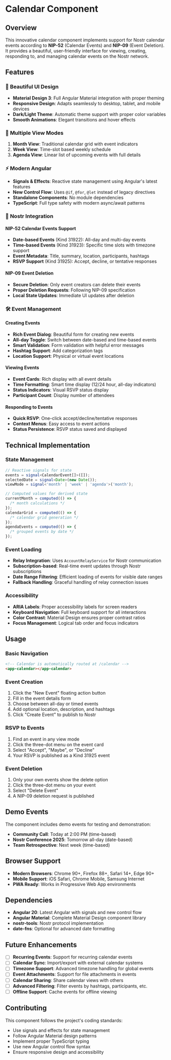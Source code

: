 # Calendar Component

## Overview

This innovative calendar component implements support for Nostr calendar events according to **NIP-52** (Calendar Events) and **NIP-09** (Event Deletion). It provides a beautiful, user-friendly interface for viewing, creating, responding to, and managing calendar events on the Nostr network.

## Features

### 🎨 **Beautiful UI Design**

- **Material Design 3**: Full Angular Material integration with proper theming
- **Responsive Design**: Adapts seamlessly to desktop, tablet, and mobile devices
- **Dark/Light Theme**: Automatic theme support with proper color variables
- **Smooth Animations**: Elegant transitions and hover effects

### 📅 **Multiple View Modes**

1. **Month View**: Traditional calendar grid with event indicators
2. **Week View**: Time-slot based weekly schedule
3. **Agenda View**: Linear list of upcoming events with full details

### ⚡ **Modern Angular**

- **Signals & Effects**: Reactive state management using Angular's latest features
- **New Control Flow**: Uses `@if`, `@for`, `@let` instead of legacy directives
- **Standalone Components**: No module dependencies
- **TypeScript**: Full type safety with modern async/await patterns

### 🔗 **Nostr Integration**

#### NIP-52 Calendar Events Support

- **Date-based Events** (Kind 31922): All-day and multi-day events
- **Time-based Events** (Kind 31923): Specific time slots with timezone support
- **Event Metadata**: Title, summary, location, participants, hashtags
- **RSVP Support** (Kind 31925): Accept, decline, or tentative responses

#### NIP-09 Event Deletion

- **Secure Deletion**: Only event creators can delete their events
- **Proper Deletion Requests**: Following NIP-09 specification
- **Local State Updates**: Immediate UI updates after deletion

### 🛠 **Event Management**

#### Creating Events

- **Rich Event Dialog**: Beautiful form for creating new events
- **All-day Toggle**: Switch between date-based and time-based events
- **Smart Validation**: Form validation with helpful error messages
- **Hashtag Support**: Add categorization tags
- **Location Support**: Physical or virtual event locations

#### Viewing Events

- **Event Cards**: Rich display with all event details
- **Time Formatting**: Smart time display (12/24 hour, all-day indicators)
- **Status Indicators**: Visual RSVP status display
- **Participant Count**: Display number of attendees

#### Responding to Events

- **Quick RSVP**: One-click accept/decline/tentative responses
- **Context Menus**: Easy access to event actions
- **Status Persistence**: RSVP status saved and displayed

## Technical Implementation

### State Management

```typescript
// Reactive signals for state
events = signal<CalendarEvent[]>([]);
selectedDate = signal<Date>(new Date());
viewMode = signal<'month' | 'week' | 'agenda'>('month');

// Computed values for derived state
currentMonth = computed(() => {
  /* month calculations */
});
calendarGrid = computed(() => {
  /* calendar grid generation */
});
agendaEvents = computed(() => {
  /* grouped events by date */
});
```

### Event Loading

- **Relay Integration**: Uses `AccountRelayService` for Nostr communication
- **Subscription-based**: Real-time event updates through Nostr subscriptions
- **Date Range Filtering**: Efficient loading of events for visible date ranges
- **Fallback Handling**: Graceful handling of relay connection issues

### Accessibility

- **ARIA Labels**: Proper accessibility labels for screen readers
- **Keyboard Navigation**: Full keyboard support for all interactions
- **Color Contrast**: Material Design ensures proper contrast ratios
- **Focus Management**: Logical tab order and focus indicators

## Usage

### Basic Navigation

```html
<!-- Calendar is automatically routed at /calendar -->
<app-calendar></app-calendar>
```

### Event Creation

1. Click the "New Event" floating action button
2. Fill in the event details form
3. Choose between all-day or timed events
4. Add optional location, description, and hashtags
5. Click "Create Event" to publish to Nostr

### RSVP to Events

1. Find an event in any view mode
2. Click the three-dot menu on the event card
3. Select "Accept", "Maybe", or "Decline"
4. Your RSVP is published as a Kind 31925 event

### Event Deletion

1. Only your own events show the delete option
2. Click the three-dot menu on your event
3. Select "Delete Event"
4. A NIP-09 deletion request is published

## Demo Events

The component includes demo events for testing and demonstration:

- **Community Call**: Today at 2:00 PM (time-based)
- **Nostr Conference 2025**: Tomorrow all-day (date-based)
- **Team Retrospective**: Next week (time-based)

## Browser Support

- **Modern Browsers**: Chrome 90+, Firefox 88+, Safari 14+, Edge 90+
- **Mobile Support**: iOS Safari, Chrome Mobile, Samsung Internet
- **PWA Ready**: Works in Progressive Web App environments

## Dependencies

- **Angular 20**: Latest Angular with signals and new control flow
- **Angular Material**: Complete Material Design component library
- **nostr-tools**: Nostr protocol implementation
- **date-fns**: Optional for advanced date formatting

## Future Enhancements

- [ ] **Recurring Events**: Support for recurring calendar events
- [ ] **Calendar Sync**: Import/export with external calendar systems
- [ ] **Timezone Support**: Advanced timezone handling for global events
- [ ] **Event Attachments**: Support for file attachments in events
- [ ] **Calendar Sharing**: Share calendar views with others
- [ ] **Advanced Filtering**: Filter events by hashtags, participants, etc.
- [ ] **Offline Support**: Cache events for offline viewing

## Contributing

This component follows the project's coding standards:

- Use signals and effects for state management
- Follow Angular Material design patterns
- Implement proper TypeScript typing
- Use new Angular control flow syntax
- Ensure responsive design and accessibility
